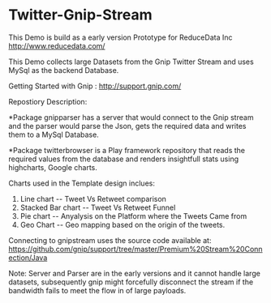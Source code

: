 Twitter-Gnip-Stream
===================

This Demo is build as a early version Prototype for ReduceData Inc http://www.reducedata.com/

This Demo collects large Datasets from the Gnip Twitter Stream and uses MySql as the backend Database.

Getting Started with Gnip : http://support.gnip.com/

Repostiory Description:

*Package gnipparser has a server that would connect to the Gnip stream and the parser would parse the Json, gets the required data and writes them to a  MySql Database.

*Package twitterbrowser is a Play framework repository that reads the required values from the database and renders insightfull stats using highcharts, Google charts. 

Charts used in the Template design inclues:
1) Line chart -- Tweet Vs Retweet comparison
2) Stacked Bar chart -- Tweet Vs Retweet Funnel
3) Pie chart -- Anyalysis on the Platform where the Tweets Came from
4) Geo Chart -- Geo mapping based on the origin of the tweets.

Connecting to gnipstream uses the source code available at: https://github.com/gnip/support/tree/master/Premium%20Stream%20Connection/Java

Note:  Server and Parser are in the early versions and it cannot handle large datasets, subsequently gnip might forcefully disconnect the stream if the bandwidth fails to meet the flow in of large payloads.

